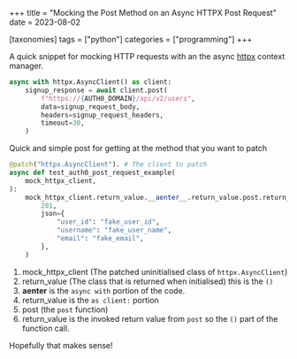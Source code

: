 +++
title = "Mocking the Post Method on an Async HTTPX Post Request"
date = 2023-08-02

[taxonomies]
tags = ["python"]
categories = ["programming"]
+++

A quick snippet for mocking HTTP requests with an the async
[httpx](https://www.python-httpx.org/) context manager.

```py
async with httpx.AsyncClient() as client:
    signup_response = await client.post(
        f"https://{AUTH0_DOMAIN}/api/v2/users",
        data=signup_request_body,
        headers=signup_request_headers,
        timeout=30,
    )
```

<!-- more -->

Quick and simple post for getting at the method that you want to patch

```py
@patch("httpx.AsyncClient"). # The client to patch
async def test_auth0_post_request_example(
    mock_httpx_client,
):
    mock_httpx_client.return_value.__aenter__.return_value.post.return_value = Response(
        201,
        json={
            "user_id": "fake_user_id",
            "username": "fake_user_name",
            "email": "fake_email",
        },
    )
```  

1. mock_httpx_client (The patched uninitialised class of `httpx.AsyncClient`)
2. return_value (The class that is returned when initialised) this is the `()`
3. __aenter__ is the `async with` portion of the code.
4. return_value is the `as client:` portion
5. post (the `post` function)
6. return_value is the invoked return value from `post` so the `()` part of the function call.

Hopefully that makes sense!